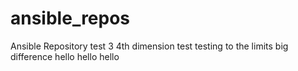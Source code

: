 # ansible_repos
Ansible Repository
test 3
 4th dimension test
testing to the limits
big difference
hello
hello
hello
